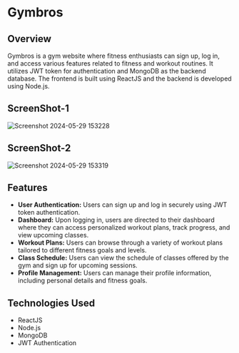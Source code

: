 # Gymbros

## Overview
Gymbros is a gym website where fitness enthusiasts can sign up, log in, and access various features related to fitness and workout routines. It utilizes JWT token for authentication and MongoDB as the backend database. The frontend is built using ReactJS and the backend is developed using Node.js.

## ScreenShot-1
![Screenshot 2024-05-29 153228](https://github.com/coder-lovek/gymbros/assets/142591319/4b892acf-ce0b-4d2d-bcbf-6c4560f0f23a)
## ScreenShot-2
![Screenshot 2024-05-29 153319](https://github.com/coder-lovek/gymbros/assets/142591319/56b1cc72-4913-40d5-b3f9-d146e1ea7ef0)

## Features
- **User Authentication:** Users can sign up and log in securely using JWT token authentication.
- **Dashboard:** Upon logging in, users are directed to their dashboard where they can access personalized workout plans, track progress, and view upcoming classes.
- **Workout Plans:** Users can browse through a variety of workout plans tailored to different fitness goals and levels.
- **Class Schedule:** Users can view the schedule of classes offered by the gym and sign up for upcoming sessions.
- **Profile Management:** Users can manage their profile information, including personal details and fitness goals.

## Technologies Used
- ReactJS
- Node.js
- MongoDB
- JWT Authentication


